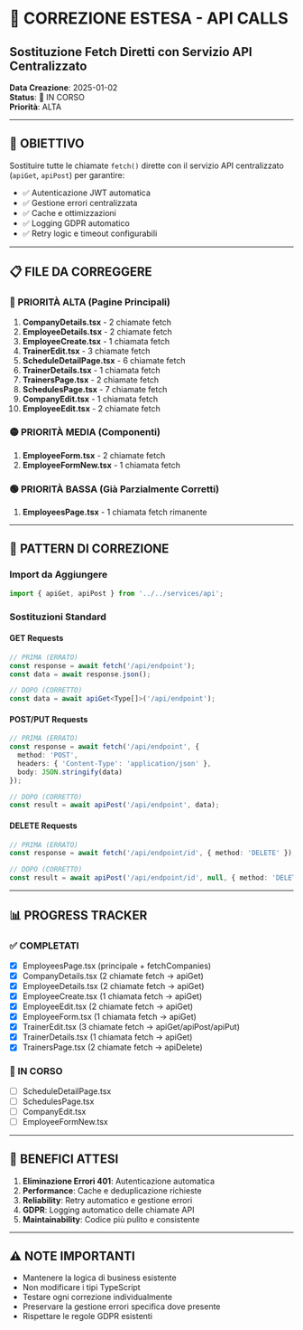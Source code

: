 # 🔧 CORREZIONE ESTESA - API CALLS
## Sostituzione Fetch Diretti con Servizio API Centralizzato

**Data Creazione**: 2025-01-02  
**Status**: 🔄 IN CORSO  
**Priorità**: ALTA  

---

## 🎯 OBIETTIVO

Sostituire tutte le chiamate `fetch()` dirette con il servizio API centralizzato (`apiGet`, `apiPost`) per garantire:
- ✅ Autenticazione JWT automatica
- ✅ Gestione errori centralizzata
- ✅ Cache e ottimizzazioni
- ✅ Logging GDPR automatico
- ✅ Retry logic e timeout configurabili

---

## 📋 FILE DA CORREGGERE

### 🔴 PRIORITÀ ALTA (Pagine Principali)
1. **CompanyDetails.tsx** - 2 chiamate fetch
2. **EmployeeDetails.tsx** - 2 chiamate fetch
3. **EmployeeCreate.tsx** - 1 chiamata fetch
4. **TrainerEdit.tsx** - 3 chiamate fetch
5. **ScheduleDetailPage.tsx** - 6 chiamate fetch
6. **TrainerDetails.tsx** - 1 chiamata fetch
7. **TrainersPage.tsx** - 2 chiamate fetch
8. **SchedulesPage.tsx** - 7 chiamate fetch
9. **CompanyEdit.tsx** - 1 chiamata fetch
10. **EmployeeEdit.tsx** - 2 chiamate fetch

### 🟡 PRIORITÀ MEDIA (Componenti)
1. **EmployeeForm.tsx** - 2 chiamate fetch
2. **EmployeeFormNew.tsx** - 1 chiamata fetch

### 🟢 PRIORITÀ BASSA (Già Parzialmente Corretti)
1. **EmployeesPage.tsx** - 1 chiamata fetch rimanente

---

## 🔧 PATTERN DI CORREZIONE

### Import da Aggiungere
```typescript
import { apiGet, apiPost } from '../../services/api';
```

### Sostituzioni Standard

#### GET Requests
```typescript
// PRIMA (ERRATO)
const response = await fetch('/api/endpoint');
const data = await response.json();

// DOPO (CORRETTO)
const data = await apiGet<Type[]>('/api/endpoint');
```

#### POST/PUT Requests
```typescript
// PRIMA (ERRATO)
const response = await fetch('/api/endpoint', {
  method: 'POST',
  headers: { 'Content-Type': 'application/json' },
  body: JSON.stringify(data)
});

// DOPO (CORRETTO)
const result = await apiPost('/api/endpoint', data);
```

#### DELETE Requests
```typescript
// PRIMA (ERRATO)
const response = await fetch('/api/endpoint/id', { method: 'DELETE' });

// DOPO (CORRETTO)
const result = await apiPost('/api/endpoint/id', null, { method: 'DELETE' });
```

---

## 📊 PROGRESS TRACKER

### ✅ COMPLETATI
- [x] EmployeesPage.tsx (principale + fetchCompanies)
- [x] CompanyDetails.tsx (2 chiamate fetch → apiGet)
- [x] EmployeeDetails.tsx (2 chiamate fetch → apiGet)
- [x] EmployeeCreate.tsx (1 chiamata fetch → apiGet)
- [x] EmployeeEdit.tsx (2 chiamate fetch → apiGet)
- [x] EmployeeForm.tsx (1 chiamata fetch → apiGet)
- [x] TrainerEdit.tsx (3 chiamate fetch → apiGet/apiPost/apiPut)
- [x] TrainerDetails.tsx (1 chiamata fetch → apiGet)
- [x] TrainersPage.tsx (2 chiamate fetch → apiDelete)

### 🔄 IN CORSO
- [ ] ScheduleDetailPage.tsx
- [ ] SchedulesPage.tsx
- [ ] CompanyEdit.tsx
- [ ] EmployeeFormNew.tsx

---

## 🎯 BENEFICI ATTESI

1. **Eliminazione Errori 401**: Autenticazione automatica
2. **Performance**: Cache e deduplicazione richieste
3. **Reliability**: Retry automatico e gestione errori
4. **GDPR**: Logging automatico delle chiamate API
5. **Maintainability**: Codice più pulito e consistente

---

## ⚠️ NOTE IMPORTANTI

- Mantenere la logica di business esistente
- Non modificare i tipi TypeScript
- Testare ogni correzione individualmente
- Preservare la gestione errori specifica dove presente
- Rispettare le regole GDPR esistenti